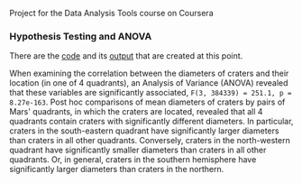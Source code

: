Project for the Data Analysis Tools course on Coursera

### Hypothesis Testing and ANOVA

There are the [code](https://github.com/ekolik/-Python-Distribution_of_craters_on_Mars/blob/master/data_analysis/data_analysis.py) and its [output](https://github.com/ekolik/-Python-Distribution_of_craters_on_Mars/blob/master/data_analysis/data_analysis_output1week.txt) that are created at this point. 

When examining the correlation between the diameters of craters and their location (in one of 4 quadrants), an Analysis of Variance (ANOVA) revealed that these variables are significantly associated, `F(3, 384339) = 251.1, p = 8.27e-163`. Post hoc comparisons of mean diameters of craters by pairs of Mars' quadrants, in which the craters are located, revealed that all 4 quadrants contain craters with significantly different diameters. In particular, craters in the south-eastern quadrant have significantly larger diameters than craters in all other quadrants. Conversely, craters in the north-western quadrant have significantly smaller diameters than craters in all other quadrants. Or, in general, craters in the southern hemisphere have significantly larger diameters than craters in the northern.
